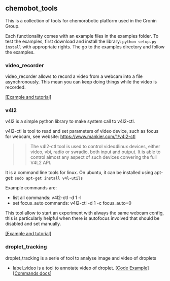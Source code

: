 ## chemobot_tools

This is a collection of tools for chemorobotic platform used in the Cronin Group.

Each functionality comes with an example files in the examples folder. To test the examples, first download and install the library: ```python setup.py install``` with appropriate rights. The go to the examples directory and follow the examples.

### video_recorder

video_recorder allows to record a video from a webcam into a file asynchronously. This mean you can keep doing things while the video is recorded.

[[Example and tutorial]](examples/video_recorder/demo.py)


### v4l2

v4l2 is a simple python library to make system call to v4l2-ctl.

v4l2-ctl is tool to read and set parameters of video device, such as focus for webcam, see website: https://www.mankier.com/1/v4l2-ctl
>> The v4l2-ctl tool is used to control video4linux devices, either video, vbi, radio or swradio, both input and output. It is able to control almost any aspect of such devices convering the full V4L2 API.

It is a command line tools for linux. On ubuntu, it can be installed using apt-get: ```sudo apt-get install v4l-utils```

Example commands are:
- list all commands: v4l2-ctl -d 1 -l
- set focus_auto commands: v4l2-ctl -d 1 -c focus_auto=0

This tool allow to start an experiment with always the same webcam config, this is particularly helpful when there is autofocus involved that should be disabled and set manually.

[[Example and tutorial]](examples/v4l2/demo.py)

### droplet_tracking

droplet_tracking is a serie of tool to analyse image and video of droplets

- label_video is a tool to annotate video of droplet. [[Code Example]](examples/droplet_tracking/demo_label_video.py) [[Commands docs](docs/label_video_commands.md)]
